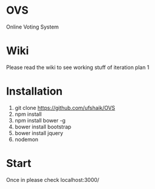 # OVS
Online Voting System

# Wiki
Please read the wiki to see working stuff of iteration plan 1

# Installation
1. git clone https://github.com/ufshaik/OVS
2. npm install
3. npm install bower -g
4. bower install bootstrap
5. bower install jquery
6. nodemon

# Start
Once in please check localhost:3000/
